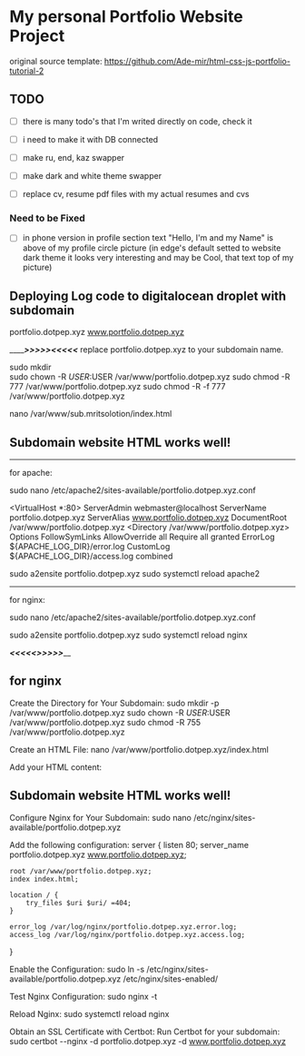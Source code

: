 # My personal Portfolio Website Project

original source template: https://github.com/Ade-mir/html-css-js-portfolio-tutorial-2

## TODO

- [ ] there is many todo's that I'm writed directly on code, check it
- [ ] i need to make it with DB connected
- [ ] make ru, end, kaz swapper
- [ ] make dark and white theme swapper

- [ ] replace cv, resume pdf files with my actual resumes and cvs

### Need to be Fixed

- [ ] in phone version in profile section text "Hello, I'm and my Name" is above of my profile circle picture (in edge's default setted to website dark theme it looks very interesting and may be Cool, that text top of my picture)

## Deploying Log code to digitalocean droplet with subdomain

portfolio.dotpep.xyz
www.portfolio.dotpep.xyz


_________________________>>>>><<<<<_____________________ 
replace portfolio.dotpep.xyz to your subdomain name.

sudo mkdir  
sudo chown -R $USER:$USER /var/www/portfolio.dotpep.xyz
sudo chmod -R 777 /var/www/portfolio.dotpep.xyz
sudo chmod -R -f 777 /var/www/portfolio.dotpep.xyz

nano /var/www/sub.mritsolotion/index.html

<h2>Subdomain website HTML works well!</h2>

---
for apache:

sudo nano /etc/apache2/sites-available/portfolio.dotpep.xyz.conf

<VirtualHost *:80>
    ServerAdmin webmaster@localhost
    ServerName portfolio.dotpep.xyz
    ServerAlias www.portfolio.dotpep.xyz
    DocumentRoot /var/www/portfolio.dotpep.xyz
<Directory /var/www/portfolio.dotpep.xyz>
        Options FollowSymLinks
        AllowOverride all
        Require all granted
    </Directory>
    ErrorLog ${APACHE_LOG_DIR}/error.log
    CustomLog ${APACHE_LOG_DIR}/access.log combined
</VirtualHost>

sudo a2ensite portfolio.dotpep.xyz
sudo systemctl reload apache2

---
for nginx:

sudo nano /etc/apache2/sites-available/portfolio.dotpep.xyz.conf




sudo a2ensite portfolio.dotpep.xyz
sudo systemctl reload nginx


_________<<<<<>>>>>___________


## for nginx

Create the Directory for Your Subdomain:
sudo mkdir -p /var/www/portfolio.dotpep.xyz
sudo chown -R $USER:$USER /var/www/portfolio.dotpep.xyz
sudo chmod -R 755 /var/www/portfolio.dotpep.xyz

Create an HTML File:
nano /var/www/portfolio.dotpep.xyz/index.html

Add your HTML content:
<h2>Subdomain website HTML works well!</h2>


Configure Nginx for Your Subdomain:
sudo nano /etc/nginx/sites-available/portfolio.dotpep.xyz

Add the following configuration:
server {
    listen 80;
    server_name portfolio.dotpep.xyz www.portfolio.dotpep.xyz;

    root /var/www/portfolio.dotpep.xyz;
    index index.html;

    location / {
        try_files $uri $uri/ =404;
    }

    error_log /var/log/nginx/portfolio.dotpep.xyz.error.log;
    access_log /var/log/nginx/portfolio.dotpep.xyz.access.log;
}


Enable the Configuration:
sudo ln -s /etc/nginx/sites-available/portfolio.dotpep.xyz /etc/nginx/sites-enabled/

Test Nginx Configuration:
sudo nginx -t

Reload Nginx:
sudo systemctl reload nginx

Obtain an SSL Certificate with Certbot: Run Certbot for your subdomain:
sudo certbot --nginx -d portfolio.dotpep.xyz -d www.portfolio.dotpep.xyz
